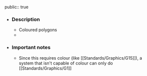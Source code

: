 public:: true

- ### Description
	- Coloured polygons
	-
- ### Important notes
	- Since this requires colour (like [[Standards/Graphics/G15]]), a system that isn't capable of colour can only do [[Standards/Graphics/G1]]